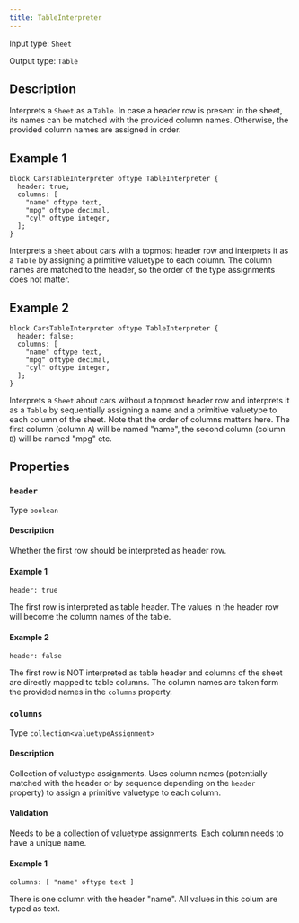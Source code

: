 ```yaml
---
title: TableInterpreter
---
```


<!-- Do NOT change this document as it is auto-generated from the language server -->

Input type: `Sheet`

Output type: `Table`

## Description

Interprets a `Sheet` as a `Table`. In case a header row is present in the sheet, its names can be matched with the provided column names. Otherwise, the provided column names are assigned in order.

## Example 1

```jayvee
block CarsTableInterpreter oftype TableInterpreter {
  header: true;
  columns: [
    "name" oftype text,
    "mpg" oftype decimal,
    "cyl" oftype integer,
  ];
}
```

Interprets a `Sheet` about cars with a topmost header row and interprets it as a `Table` by assigning a primitive valuetype to each column. The column names are matched to the header, so the order of the type assignments does not matter.

## Example 2

```jayvee
block CarsTableInterpreter oftype TableInterpreter {
  header: false;
  columns: [
    "name" oftype text,
    "mpg" oftype decimal,
    "cyl" oftype integer,
  ];
}
```

Interprets a `Sheet` about cars without a topmost header row and interprets it as a `Table` by sequentially assigning a name and a primitive valuetype to each column of the sheet. Note that the order of columns matters here. The first column (column `A`) will be named "name", the second column (column `B`) will be named "mpg" etc.

## Properties

### `header`

Type `boolean`

#### Description

Whether the first row should be interpreted as header row.

#### Example 1

```jayvee
header: true
```

The first row is interpreted as table header. The values in the header row will become the column names of the table.

#### Example 2

```jayvee
header: false
```

The first row is NOT interpreted as table header and columns of the sheet are directly mapped to table columns. The column names are taken form the provided names in the `columns` property.

### `columns`

Type `collection<valuetypeAssignment>`

#### Description

Collection of valuetype assignments. Uses column names (potentially matched with the header or by sequence depending on the `header` property) to assign a primitive valuetype to each column.

#### Validation

Needs to be a collection of valuetype assignments. Each column needs to have a unique name.

#### Example 1

```jayvee
columns: [ "name" oftype text ]
```

There is one column with the header "name". All values in this colum are typed as text.
